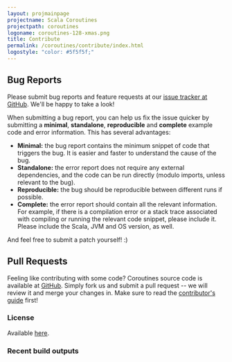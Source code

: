 ```yaml
---
layout: projmainpage
projectname: Scala Coroutines
projectpath: coroutines
logoname: coroutines-128-xmas.png
title: Contribute
permalink: /coroutines/contribute/index.html
logostyle: "color: #5f5f5f;"
---
```



## Bug Reports

Please submit bug reports and feature requests at our
[issue tracker at GitHub](https://github.com/storm-enroute/macrogl/issues).
We'll be happy to take a look!

When submitting a bug report, you can help us fix the issue quicker
by submitting a **minimal**, **standalone**, **reproducible** and
**complete** example code and error information.
This has several advantages:

- **Minimal:** the bug report contains the minimum snippet of code that triggers
  the bug. It is easier and faster to understand the cause of the bug.
- **Standalone:** the error report does not require any external dependencies, and the
  code can be run directly (modulo imports, unless relevant to the bug).
- **Reproducible:** the bug should be reproducible between different runs if possible.
- **Complete:** the error report should contain all the relevant information.
  For example, if there is a compilation error or a stack trace associated with
  compiling or running the relevant code snippet, please include it. Please include the
  Scala, JVM and OS version, as well.

And feel free to submit a patch yourself! :)


## Pull Requests

Feeling like contributing with some code?
Coroutines source code is available at
[GitHub](https://github.com/storm-enroute/coroutines).
Simply fork us and submit a pull request --
we will review it and merge your changes in.
Make sure to read the [contributor's guide](/dev/contribute/) first!


### License

Available [here](https://raw.githubusercontent.com/storm-enroute/macrogl/master/LICENSE).

<span id="licensebox"></span>

<script src="/resources/js/setlicense.js">_</script>
<script src="/resources/js/setlicense-macrogl.js">_</script>


### Recent build outputs

<ul id="build-list"></ul>
<script>
  setMacroGLBuilds("#build-list")
</script>
